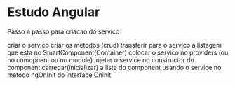 # Estudo Angular


Passo a passo para criacao do servico

criar o servico
criar os metodos (crud)
transferir para o servico a listagem que esta no SmartComponent(Container)
colocar o servico no providers (ou no comopnent ou no module)
injetar o service no constructor do component
carregar(inicializar) a lista do component usando o service no metodo ngOnInit do interface Oninit
